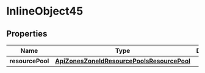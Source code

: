 

# InlineObject45

## Properties

Name | Type | Description | Notes
------------ | ------------- | ------------- | -------------
**resourcePool** | [**ApiZonesZoneIdResourcePoolsResourcePool**](ApiZonesZoneIdResourcePoolsResourcePool.md) |  | 




